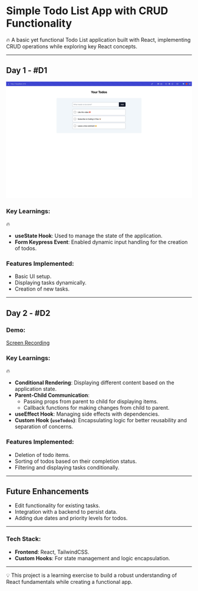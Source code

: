 # Simple Todo List App with CRUD Functionality

🔥 A basic yet functional Todo List application built with React, implementing CRUD operations while exploring key React concepts.

---

## Day 1 - #D1

![Todo App Day 1](./public/assets/images/day1-screenshot.png)

### Key Learnings:

🔥

- **useState Hook**: Used to manage the state of the application.
- **Form Keypress Event**: Enabled dynamic input handling for the creation of todos.

### Features Implemented:

- Basic UI setup.
- Displaying tasks dynamically.
- Creation of new tasks.

---

## Day 2 - #D2

### Demo:

[Screen Recording](./public/assets/videos/Todo%20List%20Screen%20Recording.mp4)

### Key Learnings:

🔥

- **Conditional Rendering**: Displaying different content based on the application state.
- **Parent-Child Communication**:
  - Passing props from parent to child for displaying items.
  - Callback functions for making changes from child to parent.
- **useEffect Hook**: Managing side effects with dependencies.
- **Custom Hook (`useTodos`)**: Encapsulating logic for better reusability and separation of concerns.

### Features Implemented:

- Deletion of todo items.
- Sorting of todos based on their completion status.
- Filtering and displaying tasks conditionally.

---

## Future Enhancements

- Edit functionality for existing tasks.
- Integration with a backend to persist data.
- Adding due dates and priority levels for todos.

---

### Tech Stack:

- **Frontend**: React, TailwindCSS.
- **Custom Hooks**: For state management and logic encapsulation.

---

💡 This project is a learning exercise to build a robust understanding of React fundamentals while creating a functional app.
